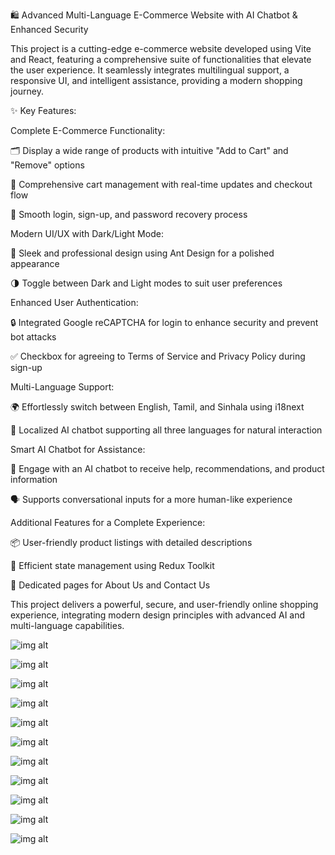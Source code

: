 🛍️ Advanced Multi-Language E-Commerce Website with AI Chatbot & Enhanced Security

This project is a cutting-edge e-commerce website developed using Vite and React, featuring a comprehensive suite of functionalities that elevate the user experience. It seamlessly integrates multilingual support, a responsive UI, and intelligent assistance, providing a modern shopping journey.

✨ Key Features:

Complete E-Commerce Functionality:

🗂️ Display a wide range of products with intuitive "Add to Cart" and "Remove" options

🛒 Comprehensive cart management with real-time updates and checkout flow

📝 Smooth login, sign-up, and password recovery process

Modern UI/UX with Dark/Light Mode:

💅 Sleek and professional design using Ant Design for a polished appearance

🌗 Toggle between Dark and Light modes to suit user preferences

Enhanced User Authentication:

🔒 Integrated Google reCAPTCHA for login to enhance security and prevent bot attacks

✅ Checkbox for agreeing to Terms of Service and Privacy Policy during sign-up

Multi-Language Support:

🌍 Effortlessly switch between English, Tamil, and Sinhala using i18next

💬 Localized AI chatbot supporting all three languages for natural interaction

Smart AI Chatbot for Assistance:

🤖 Engage with an AI chatbot to receive help, recommendations, and product information

🗣️ Supports conversational inputs for a more human-like experience

Additional Features for a Complete Experience:

📦 User-friendly product listings with detailed descriptions

🔄 Efficient state management using Redux Toolkit

📑 Dedicated pages for About Us and Contact Us

This project delivers a powerful, secure, and user-friendly online shopping experience, integrating modern design principles with advanced AI and multi-language capabilities.

![img alt](https://github.com/samadhii99/Shopping-Store/blob/17aa584a540eac524474364a6ddef9cee129fe96/1.PNG)

![img alt](https://github.com/samadhii99/Shopping-Store/blob/acfcfde2cab34c0541888815554fa52143c0e548/2.PNG)

![img alt](https://github.com/samadhii99/Shopping-Store/blob/0822dc4c23c03994eaff1eb0b28df6acc56733f2/3.PNG)

![img alt](https://github.com/samadhii99/Shopping-Store/blob/01b1d8a3708131ae8516243a3332b39368de6474/4.PNG)

![img alt](https://github.com/samadhii99/Shopping-Store/blob/48b335e355dea42e4592fe8c6ee4debde939f27b/5.PNG)

![img alt](https://github.com/samadhii99/Shopping-Store/blob/3fe78231ce42fc50f5a71a4f32237815d9bf884b/Log-in.PNG)

![img alt](https://github.com/samadhii99/Shopping-Store/blob/91995c6ff7e7803b46c58a9843c654aaf8bcfc1d/Sign-up.PNG)

![img alt](https://github.com/samadhii99/Shopping-Store/blob/0142c6bc6d2e605a253cabc01a724bc54f89d6aa/ForgotPassword%20-DarkMode.PNG)

![img alt](https://github.com/samadhii99/Shopping-Store/blob/1891c3476ed6d670694f56dc9317406c40a97a5e/Checkout.PNG)

![img alt](https://github.com/samadhii99/Shopping-Store/blob/db60d5a9eb1c0186117a9151be470127d28849ce/ContactUs-%20In%20Tamil.PNG)

![img alt](https://github.com/samadhii99/Shopping-Store/blob/a8c603205ead1050221e6ba132c28dbf44bfe8f4/About.PNG)

